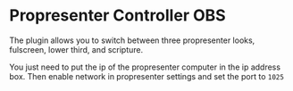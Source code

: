 # Propresenter Controller OBS

The plugin allows you to switch between three propresenter looks, fulscreen, lower third, and scripture.

You just need to put the ip of the propresenter computer in the ip address box. Then enable network in propresenter settings and set the port to `1025`
